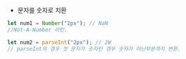 - 문자를 숫자로 치환

```js
let num1 = Number("2px"); // NaN
//Not-A-Number 리턴.

let num2 = parseInt("2px"); // 2W
// parseInt의 경우 첫 문자가 숫자인 경우 숫자가 아닌부분까지 변환.
```
